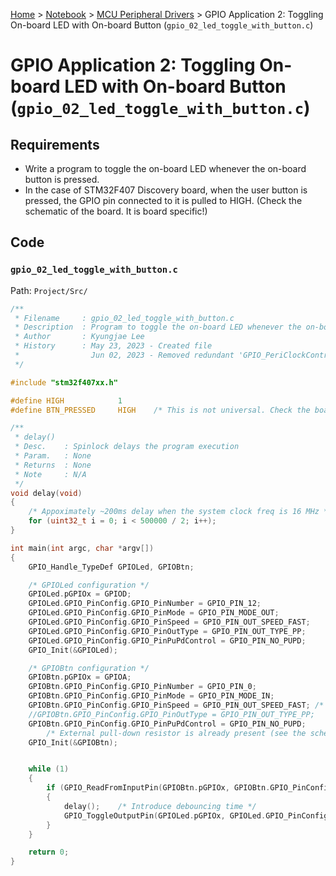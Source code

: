 <a href="../../">Home</a> > <a href="../notebook">Notebook</a> > <a href="./">MCU Peripheral Drivers</a> > GPIO Application 2: Toggling On-board LED with On-board Button (`gpio_02_led_toggle_with_button.c`)

# GPIO Application 2: Toggling On-board LED with On-board Button (`gpio_02_led_toggle_with_button.c`)



## Requirements

* Write a program to toggle the on-board LED whenever the on-board button is pressed.
* In the case of STM32F407 Discovery board, when the user button is pressed, the GPIO pin connected to it is pulled to HIGH. (Check the schematic of the board. It is board specific!)



## Code

### `gpio_02_led_toggle_with_button.c`

Path: `Project/Src/`

```c
/**
 * Filename		: gpio_02_led_toggle_with_button.c
 * Description	: Program to toggle the on-board LED whenever the on-board button is pressed
 * Author		: Kyungjae Lee
 * History		: May 23, 2023 - Created file
 * 				  Jun 02, 2023 - Removed redundant 'GPIO_PeriClockControl()'
 */

#include "stm32f407xx.h"

#define HIGH			1
#define BTN_PRESSED 	HIGH	/* This is not universal. Check the board schematic */

/**
 * delay()
 * Desc.	: Spinlock delays the program execution
 * Param.	: None
 * Returns	: None
 * Note		: N/A
 */
void delay(void)
{
	/* Appoximately ~200ms delay when the system clock freq is 16 MHz */
	for (uint32_t i = 0; i < 500000 / 2; i++);
}

int main(int argc, char *argv[])
{
	GPIO_Handle_TypeDef GPIOLed, GPIOBtn;

	/* GPIOLed configuration */
	GPIOLed.pGPIOx = GPIOD;
	GPIOLed.GPIO_PinConfig.GPIO_PinNumber = GPIO_PIN_12;
	GPIOLed.GPIO_PinConfig.GPIO_PinMode = GPIO_PIN_MODE_OUT;
	GPIOLed.GPIO_PinConfig.GPIO_PinSpeed = GPIO_PIN_OUT_SPEED_FAST;
	GPIOLed.GPIO_PinConfig.GPIO_PinOutType = GPIO_PIN_OUT_TYPE_PP;
	GPIOLed.GPIO_PinConfig.GPIO_PinPuPdControl = GPIO_PIN_NO_PUPD;
	GPIO_Init(&GPIOLed);

	/* GPIOBtn configuration */
	GPIOBtn.pGPIOx = GPIOA;
	GPIOBtn.GPIO_PinConfig.GPIO_PinNumber = GPIO_PIN_0;
	GPIOBtn.GPIO_PinConfig.GPIO_PinMode = GPIO_PIN_MODE_IN;
	GPIOBtn.GPIO_PinConfig.GPIO_PinSpeed = GPIO_PIN_OUT_SPEED_FAST; /* Doesn't matter */
	//GPIOBtn.GPIO_PinConfig.GPIO_PinOutType = GPIO_PIN_OUT_TYPE_PP;	/* N/A */
	GPIOBtn.GPIO_PinConfig.GPIO_PinPuPdControl = GPIO_PIN_NO_PUPD;
		/* External pull-down resistor is already present (see the schematic) */
	GPIO_Init(&GPIOBtn);


	while (1)
	{
		if (GPIO_ReadFromInputPin(GPIOBtn.pGPIOx, GPIOBtn.GPIO_PinConfig.GPIO_PinNumber) == BTN_PRESSED)
		{
			delay();	/* Introduce debouncing time */
			GPIO_ToggleOutputPin(GPIOLed.pGPIOx, GPIOLed.GPIO_PinConfig.GPIO_PinNumber);
		}
	}

	return 0;
}
```
